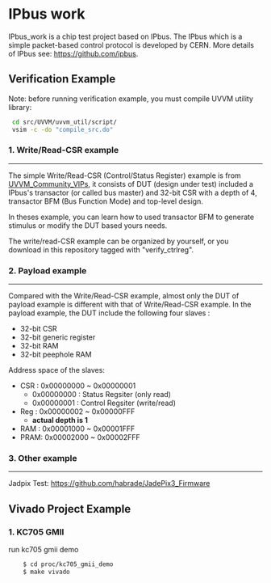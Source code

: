 # **IPbus work**

IPbus_work is a chip test project based on IPbus. The IPbus which is a simple packet-based control protocol is developed by CERN. More details of IPbus see: https://github.com/ipbus.

## **Verification Example**
Note: before running verification example, you must compile UVVM utility library:
 ```bash
  cd src/UVVM/uvvm_util/script/
  vsim -c -do "compile_src.do"
 ```

###  **1. Write/Read-CSR example**
-------------------------------------------------------------
The simple Write/Read-CSR (Control/Status Register) example is from [UVVM_Community_VIPs](https://github.com/UVVM/UVVM_Community_VIPs), it consists of DUT (design under test) included a IPbus's transactor (or called bus master) and 32-bit CSR with a depth of 4, transactor BFM (Bus Function Mode) and top-level design.

In theses example, you can learn how to used transactor BFM to generate stimulus or modify the DUT based yours needs.

The write/read-CSR example can be organized by yourself, or you download in this repository tagged with "verify_ctrlreg".

### **2. Payload example**
-------------------------------------------------------------
Compared with the Write/Read-CSR example, almost only the DUT of payload example is different with that of Write/Read-CSR example. 
In the payload example, the DUT include the following four slaves :
  - 32-bit CSR 
  - 32-bit generic register 
  - 32-bit RAM 
  - 32-bit peephole RAM 

Address space of the slaves:
  - CSR : 0x00000000 ~ 0x00000001
    * 0x00000000 : Status Regsiter (only read)
    * 0x00000001 : Control Regsiter (write/read)
  - Reg : 0x00000002 ~ 0x00000FFF
    * **actual depth is 1**
  - RAM : 0x00001000 ~ 0x00001FFF
  - PRAM: 0x00002000 ~ 0x00002FFF


### **3. Other example**
-------------------------------------------------------------
Jadpix Test: https://github.com/habrade/JadePix3_Firmware


## **Vivado Project Example**

### **1. KC705 GMII**
run kc705 gmii demo 
```bash
    $ cd proc/kc705_gmii_demo
    $ make vivado
```
